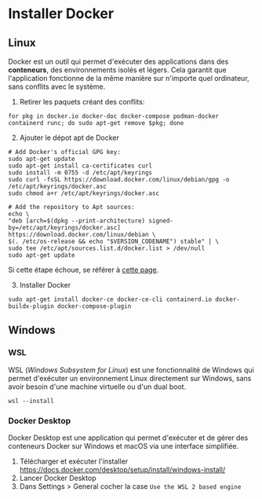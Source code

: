 # Installer Docker
## Linux
Docker est un outil qui permet d'exécuter des applications dans des **conteneurs**, des environnements isolés et légers. Cela garantit que l'application fonctionne de la même manière sur n'importe quel ordinateur, sans conflits avec le système.
1. Retirer les paquets créant des conflits:
```
for pkg in docker.io docker-doc docker-compose podman-docker containerd runc; do sudo apt-get remove $pkg; done
```
2. Ajouter le dépot apt de Docker
```
# Add Docker's official GPG key:
sudo apt-get update
sudo apt-get install ca-certificates curl
sudo install -m 0755 -d /etc/apt/keyrings
sudo curl -fsSL https://download.docker.com/linux/debian/gpg -o /etc/apt/keyrings/docker.asc
sudo chmod a+r /etc/apt/keyrings/docker.asc

# Add the repository to Apt sources:
echo \
"deb [arch=$(dpkg --print-architecture) signed-by=/etc/apt/keyrings/docker.asc] https://download.docker.com/linux/debian \
$(. /etc/os-release && echo "$VERSION_CODENAME") stable" | \
sudo tee /etc/apt/sources.list.d/docker.list > /dev/null
sudo apt-get update
```
Si cette étape échoue, se référer à [cette page](../Autres/time.md).

3. Installer Docker
```
sudo apt-get install docker-ce docker-ce-cli containerd.io docker-buildx-plugin docker-compose-plugin
```
## Windows
### WSL 

WSL (_Windows Subsystem for Linux_) est une fonctionnalité de Windows qui permet d'exécuter un environnement Linux directement sur Windows, sans avoir besoin d'une machine virtuelle ou d'un dual boot.
```
wsl --install
```

### Docker Desktop

Docker Desktop est une application qui permet d'exécuter et de gérer des conteneurs Docker sur Windows et macOS via une interface simplifiée.
 1. Télécharger et exécuter l'installer https://docs.docker.com/desktop/setup/install/windows-install/
 2. Lancer Docker Desktop
 3. Dans Settings > General cocher la case `Use the WSL 2 based engine`